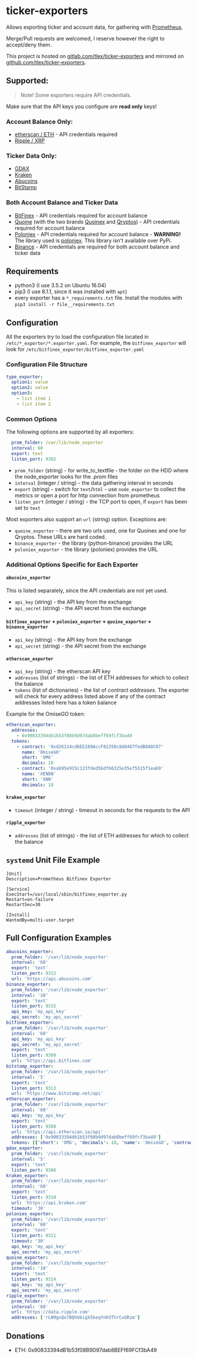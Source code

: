 # ticker-exporters

Allows exporting ticker and account data, for gathering with [Prometheus](https://prometheus.io).

Merge/Pull requests are welcomed, I reserve however the right to accept/deny them.

This project is hosted on [gitlab.com/tlex/ticker-exporters](https://gitlab.com/tlex/ticker-exporters) and mirrored on [github.com/tlex/ticker-exporters](https://github.com/tlex/ticker-exporters).

## Supported:
> Note! Some exporters require API credentials.

Make sure that the API keys you configure are **read only** keys!

### Account Balance Only:
*   [etherscan / ETH](https://etherscan.io) - API credentials required
*   [Ripple / XRP](https://xrpcharts.ripple.com/)

### Ticker Data Only:
*   [GDAX](https://www.gdax.com)
*   [Kraken](https://www.kraken.com)
*   [Abucoins](https://abucoins.com/)
*   [BitStamp](https://www.bitstamp.net)

### Both Account Balance and Ticker Data
*   [BitFinex](https://www.bitfinex.com) - API credentials required for account balance
*   [Quoine](https://www.quoine.com) (with the two brands [Quoinex](https://trade.quoinex.com) and [Qryptos](https://trade.qryptos.com)) - API credentials required for account balance
*   [Poloniex](https://poloniex.com) - API credentials required for account balance - **WARNING!** The library used is [poloniex](https://github.com/s4w3d0ff/python-poloniex). This library isn't available over PyPi.
*   [Binance](https://www.binance.com) - API credentials are required for both account balance and ticker data

## Requirements
*   python3 (I use 3.5.2 on Ubuntu 16.04)
*   pip3 (I use 8.1.1, since it was installed with `apt`)
*   every exporter has a `*_requirements.txt` file. Install the modules with `pip3 install -r file__requirements.txt`

## Configuration
All the exporters try to load the configuration file located in `/etc/*_exporter/*.exporter.yaml`. For example, the
`bitfinex_exporter` will look for `/etc/bitfinex_exporter/bitfinex_exporter.yaml`

### Configuration File Structure
```yaml
type_exporter:
  option1: value
  option2: value
  option3:
    - list item 1
    - list item 2
```

### Common Options
The following options are supported by all exporters:
```yaml
  prom_folder: /var/lib/node_exporter
  interval: 60
  export: text
  listen_port: 9302
```

*   `prom_folder` (string) - for write_to_textfile - the folder on the HDD where the node_exporter looks for the .prom files
*   `interval` (integer / string) - the data gathering interval in seconds
*   `export` (string) - switch for `text`/`html` - use `node_exporter` to collect the metrics or open a port for http connection from prometheus
*   `listen_port` (integer / string) - the TCP port to open, if `export` has been set to `text`

Most exporters also support an `url` (string) option. Exceptions are:
*   `quoine_exporter` - there are two urls used, one for Quoinex and one for Qryptos. These URLs are hard coded.
*   `binance_exporter` - the library (python-binance) provides the URL
*   `poloniex_exporter` - the library (poloniex) provides the URL

### Additional Options Specific for Each Exporter
#### `abucoins_exporter`
This is listed separately, since the API credentials are not yet used.
*   `api_key` (string) - the API key from the exchange
*   `api_secret` (string) - the API secret from the exchange

#### `bitfinex_exporter` + `poloniex_exporter` + `quoine_exporter` + `binance_exporter`
*   `api_key` (string) - the API key from the exchange
*   `api_secret` (string) - the API secret from the exchange

#### `etherscan_exporter`
*   `api_key` (string) - the etherscan API key
*   `addresses` (list of strings) - the list of ETH addresses for which to collect the balance
*   `tokens` (list of dictionaries) - the list of *contract addresses*. The exporter will check for every address listed above if any of the contract addresses listed here has a token balance

Example for the OmiseGO token:
```yaml
etherscan_exporter:
  addresses:
    - 0x90833394db1b53f08b9d97dab8beff69fcf3ba49
  tokens:
    - contract: '0xd26114cd6EE289AccF82350c8d8487fedB8A0C07'
      name: 'OmiseGO'
      short: 'OMG'
      decimals: 18
    - contract: '0xab95e915c123fded5bdfb6325e35ef5515f1ea69'
      name: 'XENON'
      short: 'XNN'
      decimals: 18
```

#### `kraken_exporter`
*   `timeout` (integer / string) - timeout in seconds for the requests to the API

#### `ripple_exporter`
*   `addresses` (list of strings) - the list of ETH addresses for which to collect the balance

## `systemd` Unit File Example
```
[Unit]
Description=Prometheus Bitfinex Exporter

[Service]
ExecStart=/usr/local/sbin/bitfinex_exporter.py
Restart=on-failure
RestartSec=30

[Install]
WantedBy=multi-user.target
```

## Full Configuration Examples
```yaml
abucoins_exporter:
  prom_folder: '/var/lib/node_exporter'
  interval: '60'
  export: 'text'
  listen_port: 9312
  url: 'https://api.abucoins.com'
binance_exporter:
  prom_folder: '/var/lib/node_exporter'
  interval: '10'
  export: 'text'
  listen_port: 9315
  api_key: 'my_api_key'
  api_secret: 'my_api_secret'
bitfinex_exporter:
  prom_folder: '/var/lib/node_exporter'
  interval: '60'
  api_key: 'my_api_key'
  api_secret: 'my_api_secret'
  export: 'text'
  listen_port: 9309
  url: 'https://api.bitfinex.com'
bitstamp_exporter:
  prom_folder: '/var/lib/node_exporter'
  interval: '5'
  export: 'text'
  listen_port: 9313
  url: 'https://www.bitstamp.net/api'
etherscan_exporter:
  prom_folder: '/var/lib/node_exporter'
  interval: '60'
  api_key: 'my_api_key'
  export: 'text'
  listen_port: 9308
  url: 'https://api.etherscan.io/api'
  addresses: ['0x90833394db1b53f08b9d97dab8beff69fcf3ba49']
  tokens: [{'short': 'OMG', 'decimals': 18, 'name': 'OmiseGO', 'contract': '0xd26114cd6EE289AccF82350c8d8487fedB8A0C07'}, {'short': 'INSP', 'decimals': 0, 'name': 'INS Promo', 'contract': '0x52903256dd18d85c2dc4a6c999907c9793ea61e3'}, {'short': 'VIU', 'decimals': 18, 'name': 'VIU', 'contract': '0x519475b31653e46d20cd09f9fdcf3b12bdacb4f5'}, {'short': 'DATA', 'decimals': 18, 'name': 'DATAcoin', 'contract': '0x0cf0ee63788a0849fe5297f3407f701e122cc023'}, {'short': 'XNN', 'decimals': 18, 'name': 'XENON', 'contract': '0xab95e915c123fded5bdfb6325e35ef5515f1ea69'}]
gdax_exporter:
  prom_folder: '/var/lib/node_exporter'
  interval: '5'
  export: 'text'
  listen_port: 9306
kraken_exporter:
  prom_folder: '/var/lib/node_exporter'
  interval: '60'
  export: 'text'
  listen_port: 9310
  url: 'https://api.kraken.com'
  timeout: '30'
poloniex_exporter:
  prom_folder: '/var/lib/node_exporter'
  interval: '60'
  export: 'text'
  listen_port: 9311
  timeout: '30'
  api_key: 'my_api_key'
  api_secret: 'my_api_secret'
quoine_exporter:
  prom_folder: '/var/lib/node_exporter'
  interval: '10'
  export: 'text'
  listen_port: 9314
  api_key: 'my_api_key'
  api_secret: 'my_api_secret'
ripple_exporter:
  prom_folder: '/var/lib/node_exporter'
  interval: '60'
  url: 'https://data.ripple.com'
  addresses: ['rLW9gnQo7BQhU6igk5keqYnH3TVrCxGRzm']
```

## Donations
*   ETH: 0x90833394dB1b53f08B9D97dab8BEFf69FCf3bA49
